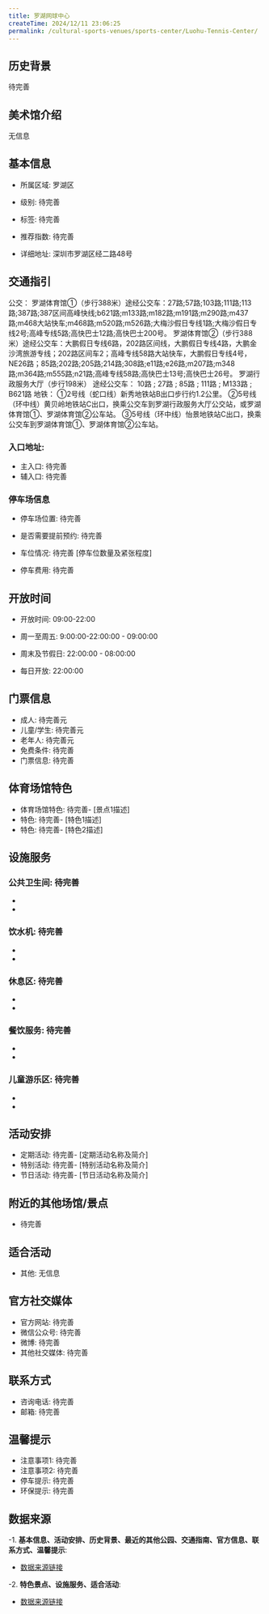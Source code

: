 ```yaml
---
title: 罗湖网球中心
createTime: 2024/12/11 23:06:25
permalink: /cultural-sports-venues/sports-center/Luohu-Tennis-Center/
---
```


<ImageCard
image="https://www.sz.gov.cn/img/4/4215/4215018/11633912.jpg"
title= "罗湖网球中心"
description= ""
date="2024/12/11"
href="/"
author="sunshang-hl"
/>
## 历史背景

 待完善

## 美术馆介绍

 无信息

## 基本信息

- 所属区域: 罗湖区

- 级别: 待完善

- 标签: 待完善

- 推荐指数: 待完善

- 详细地址: 深圳市罗湖区经二路48号

## 交通指引

 公交： 罗湖体育馆①（步行388米）途经公交车：27路;57路;103路;111路;113路;387路;387区间高峰快线;b621路;m133路;m182路;m191路;m290路;m437路;m468大站快车;m468路;m520路;m526路;大梅沙假日专线1路;大梅沙假日专线2号;高峰专线5路;高快巴士12路;高快巴士200号。 罗湖体育馆②（步行388米）途经公交车：大鹏假日专线6路，202路区间线，大鹏假日专线4路，大鹏金沙湾旅游专线；202路区间车2；高峰专线58路大站快车，大鹏假日专线4号，NE26路；85路;202路;205路;214路;308路;e11路;e26路;m207路;m348路;m364路;m555路;n21路;高峰专线58路;高快巴士13号;高快巴士26号。 罗湖行政服务大厅（步行198米） 途经公交车： 10路 ; 27路 ; 85路 ; 111路 ; M133路 ; B621路 地铁： ①2号线（蛇口线）新秀地铁站B出口步行约1.2公里。 ②5号线（环中线）黄贝岭地铁站C出口，换乘公交车到罗湖行政服务大厅公交站，或罗湖体育馆①、罗湖体育馆②公车站。 ③5号线（环中线）怡景地铁站C出口，换乘公交车到罗湖体育馆①、罗湖体育馆②公车站。
### 入口地址:
- 主入口: 待完善
- 辅入口: 待完善
### 停车场信息
- 停车场位置: 待完善

- 是否需要提前预约: 待完善

- 车位情况: 待完善 [停车位数量及紧张程度]

- 停车费用: 待完善

## 开放时间
- 开放时间: 09:00-22:00

- 周一至周五: 9:00:00-22:00:00 - 09:00:00
- 周末及节假日: 22:00:00 - 08:00:00
- 每日开放: 22:00:00

## 门票信息
- 成人: 待完善元
- 儿童/学生: 待完善元
- 老年人: 待完善元
- 免费条件: 待完善
- 门票信息: 待完善
## 体育场馆特色
- 体育场馆特色: 待完善- [景点1描述]
- 特色: 待完善- [特色1描述]
- 特色: 待完善- [特色2描述]
## 设施服务
### 公共卫生间: 待完善
- 
- 
### 饮水机: 待完善
- 
- 
### 休息区: 待完善
- 
- 
### 餐饮服务: 待完善
- 
- 
### 儿童游乐区: 待完善
- 
- 
## 活动安排
- 定期活动: 待完善- [定期活动名称及简介]
- 特别活动: 待完善- [特别活动名称及简介]
- 节日活动: 待完善- [节日活动名称及简介]
## 附近的其他场馆/景点
- 待完善

## 适合活动
- 其他: 无信息

## 官方社交媒体
- 官方网站: 待完善
- 微信公众号: 待完善
- 微博: 待完善
- 其他社交媒体: 待完善

## 联系方式
- 咨询电话: 待完善
- 邮箱: 待完善

## 温馨提示
- 注意事项1: 待完善
- 注意事项2: 待完善
- 停车提示: 待完善
- 环保提示: 待完善

## 数据来源
-1. **基本信息、活动安排、历史背景、最近的其他公园、交通指南、官方信息、联系方式、温馨提示**:
- [数据来源链接](https://www.sz.gov.cn/szzt2010/szwtt/wtcg/tycg/content/post_11633912.html)

-2. **特色景点、设施服务、适合活动**:
- [数据来源链接](https://www.sz.gov.cn/szzt2010/szwtt/wtcg/tycg/content/post_11633912.html)

